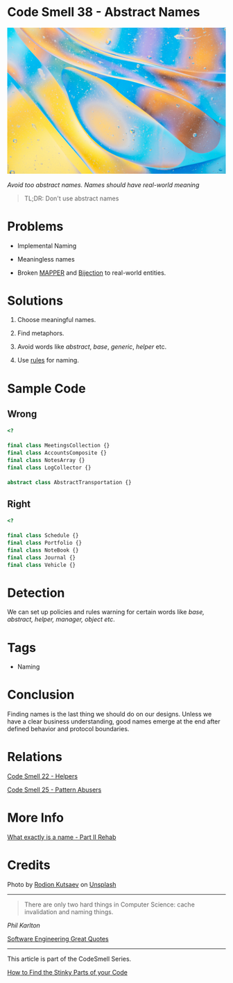 # Code Smell 38 - Abstract Names

![Code Smell 38 - Abstract Names](Code%20Smell%2038%20-%20Abstract%20Names.jpg)

*Avoid too abstract names. Names should have real-world meaning*

> TL;DR: Don't use abstract names

# Problems

- Implemental Naming

- Meaningless names

- Broken [MAPPER](https://github.com/mcsee/Software-Design-Articles/tree/main/Articles/Theory/What%20is%20(wrong%20with)%20software/readme.md) and [Bijection](https://github.com/mcsee/Software-Design-Articles/tree/main/Articles/Theory/The%20One%20and%20Only%20Software%20Design%20Principle/readme.md) to real-world entities.

# Solutions

1. Choose meaningful names.

2. Find metaphors.

3. Avoid words like *abstract*, *base*, *generic*, *helper* etc.

4. Use [rules](https://github.com/mcsee/Software-Design-Articles/tree/main/Articles/Theory/What%20exactly%20is%20a%20name%20-%20Part%20II%20Rehab/readme.md) for naming.

# Sample Code

## Wrong

[Gist Url]: # (https://gist.github.com/mcsee/568bc61348f648e3e0db8434b59b92a2)

```php
<?

final class MeetingsCollection {}
final class AccountsComposite {}
final class NotesArray {}
final class LogCollector {}

abstract class AbstractTransportation {}
```

## Right

[Gist Url]: # (https://gist.github.com/mcsee/106a64e384b1348dea8b1d486b4bacc5)

```php
<?

final class Schedule {}
final class Portfolio {}
final class NoteBook {}
final class Journal {}
final class Vehicle {}
```

# Detection

We can set up policies and rules warning for certain words like *base, abstract, helper, manager, object etc*.

# Tags

- Naming

# Conclusion

Finding names is the last thing we should do on our designs. Unless we have a clear business understanding, good names emerge at the end after defined behavior and protocol boundaries.

# Relations

[Code Smell 22 - Helpers](https://github.com/mcsee/Software-Design-Articles/tree/main/Articles/Code%20Smells/Code%20Smell%2022%20-%20Helpers/readme.md)

[Code Smell 25 - Pattern Abusers](https://github.com/mcsee/Software-Design-Articles/tree/main/Articles/Code%20Smells/Code%20Smell%2025%20-%20Pattern%20Abusers/readme.md)

# More Info

[What exactly is a name - Part II Rehab](https://github.com/mcsee/Software-Design-Articles/tree/main/Articles/Theory/What%20exactly%20is%20a%20name%20-%20Part%20II%20Rehab/readme.md)

# Credits

Photo by [Rodion Kutsaev](https://unsplash.com/@frostroomhead) on [Unsplash](https://unsplash.com/s/photos/abstract)

* * *

> There are only two hard things in Computer Science: cache invalidation and naming things.

_Phil Karlton_

[Software Engineering Great Quotes](https://github.com/mcsee/Software-Design-Articles/tree/main/Articles/Quotes/Software%20Engineering%20Great%20Quotes/readme.md)

* * *

This article is part of the CodeSmell Series.

[How to Find the Stinky Parts of your Code](https://github.com/mcsee/Software-Design-Articles/tree/main/Articles/Code%20Smells/How%20to%20Find%20the%20Stinky%20parts%20of%20your%20Code/readme.md)
